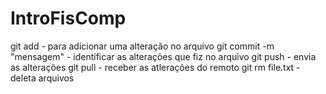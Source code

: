 # IntroFisComp
git add <arquivo> - para adicionar uma alteração no arquivo
git commit -m "mensagem" - identificar as alterações que fiz no arquivo
git push - envia as alterações 
git pull - receber as atlerações do remoto
git rm file.txt - deleta arquivos

